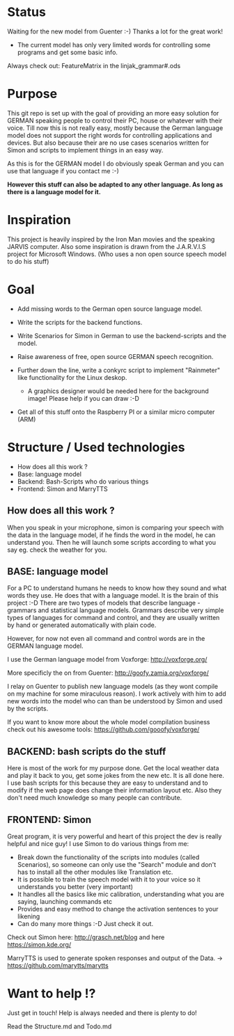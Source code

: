 Status
=======
Waiting for the new model from Guenter :-) Thanks a lot for the great work!

 - The current model has only very limited words for controlling some programs and get some basic info.

Always check out: FeatureMatrix in the linjak_grammar#.ods

Purpose
========
This git repo is set up with the goal of providing an more easy solution for GERMAN speaking people to control their PC, house or whatever with their voice.
Till now this is not really easy, mostly because the German language model does not support the right words for controlling applications and devices. But also because their are no use cases scenarios written for Simon and scripts to implement things in an easy way.

As this is for the GERMAN model I do obviously speak German and you can use that language if you contact me :-)

__However this stuff can also be adapted to any other language. As long as there is a language model for it.__

Inspiration
============
This project is heavily inspired by the Iron Man movies and the speaking JARVIS computer. Also some inspiration is drawn from the J.A.R.V.I.S project for Microsoft Windows. (Who uses a non open source speech model to do his stuff)

Goal
====
- Add missing words to the German open source language model.
- Write the scripts for the backend functions.
- Write Scenarios for Simon in German to use the backend-scripts and the model.
- Raise awareness of free, open source GERMAN speech recognition.

- Further down the line, write a conkyrc script to implement "Rainmeter" like functionality for the Linux deskop.
  - A graphics designer would be needed here for the background image! Please help if you can draw :-D
- Get all of this stuff onto the Raspberry PI or a similar micro computer (ARM)

Structure / Used technologies
=============================

- How does all this work ?
- Base: language model
- Backend: Bash-Scripts who do various things
- Frontend: Simon and MarryTTS

How does all this work ?
-------------------------
When you speak in your microphone, simon is comparing your speech with the data in the language model, if he finds the word in the model, he can understand you. Then he will launch some scripts according to what you say eg. check the weather for you.

BASE: language model
---------------------
For a PC to understand humans he needs to know how they sound and what words they use. He does that with a language model. It is the brain of this project :-D
There are two types of models that describe language - grammars and statistical language models. Grammars describe very simple types of languages for command and control, and they are usually written by hand or generated automatically with plain code. 

However, for now not even all command and control words are in the GERMAN language model.

I use the German language model from Voxforge: http://voxforge.org/

More specificly the on from Guenter: http://goofy.zamia.org/voxforge/

I relay on Guenter to publish new language models (as they wont compile on my machine for some miraculous reason).
I work actively with him to add new words into the model who can than be understood by Simon and used by the scripts.

If you want to know more about the whole model compilation business check out his awesome tools: https://github.com/gooofy/voxforge/

BACKEND: bash scripts do the stuff
----------------------------------
Here is most of the work for my purpose done. Get the local weather data and play it back to you, get some jokes from the new etc.
It is all done here. I use bash scripts for this because they are easy to understand and to modify if the web page does change their information layout etc. Also they don't need much knowledge so many people can contribute.

FRONTEND: Simon
-----------------

Great program, it is very powerful and heart of this project the dev is really helpful and nice guy! I use Simon to do various things from me:

- Break down the functionality of the scripts into modules (called Scenarios), so someone can only use the "Search" module and don't has to install all the other modules like Translation etc.
- It is possible to train the speech model with it to your voice so it understands you better (very important)
- It handles all the basics like mic calibration, understanding what you are saying, launching commands etc
- Provides and easy method to change the activation sentences to your likening
- Can do many more things :-D Just check it out.

Check out Simon here: http://grasch.net/blog and here https://simon.kde.org/

MarryTTS is used to generate spoken responses and output of the Data. -> https://github.com/marytts/marytts

Want to help !?
==============

Just get in touch! Help is always needed and there is plenty to do!

Read the Structure.md and Todo.md



